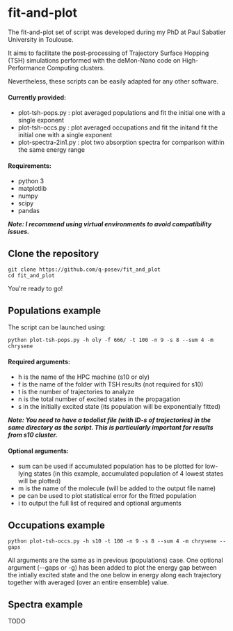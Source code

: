 # fit-and-plot

The fit-and-plot set of script was developed during my PhD at Paul Sabatier University in Toulouse.

It aims to facilitate the post-processing of Trajectory Surface Hopping (TSH) simulations
performed with the deMon-Nano code on High-Performance Computing clusters. 

Nevertheless, these scripts can be easily adapted for any other software.

#### Currently provided:

- plot-tsh-pops.py : plot averaged populations and fit the initial one with a single exponent
- plot-tsh-occs.py : plot averaged occupations and fit the initand fit the initial one with a single exponent 
- plot-spectra-2in1.py : plot two absorption spectra for comparison within the same energy range

#### Requirements:
- python 3
- matplotlib
- numpy
- scipy
- pandas

_**Note: I recommend using virtual environments to avoid compatibility issues.**_

## Clone the repository

```
git clone https://github.com/q-posev/fit_and_plot
cd fit_and_plot
```

You're ready to go!

## Populations example

The script can be launched using:

```
python plot-tsh-pops.py -h oly -f 666/ -t 100 -n 9 -s 8 --sum 4 -m chrysene
```

#### Required arguments:
- h is the name of the HPC machine (s10 or oly)
- f is the name of the folder with TSH results (not required for s10)
- t is the number of trajectories to analyze 
- n is the total number of excited states in the propagation
- s in the initially excited state (its population will be exponentially fitted)

_**Note: You need to have a todolist file (with ID-s of trajectories) in the same directory as the script. This is particularly important for results from s10 cluster.**_

#### Optional arguments:
- sum can be used if accumulated population has to be plotted for low-lying states (in this example, accumulated population of 4 lowest states will be plotted)
- m is the name of the molecule (will be added to the output file name)
- pe can be used to plot statistical error for the fitted population
- i to output the full list of required and optional arguments

## Occupations example

```
python plot-tsh-occs.py -h s10 -t 100 -n 9 -s 8 --sum 4 -m chrysene --gaps
```

All arguments are the same as in previous (populations) case. 
One optional argument (--gaps or -g) has been added to plot the energy gap 
between the intially excited state and the one below in energy 
along each trajectory together with averaged (over an entire ensemble) value.

## Spectra example

TODO
